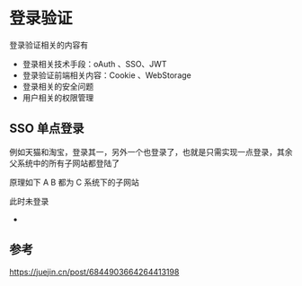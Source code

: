 # 登录验证



登录验证相关的内容有

* 登录相关技术手段：oAuth 、SSO、JWT
* 登录验证前端相关内容：Cookie 、WebStorage
* 登录相关的安全问题
* 用户相关的权限管理





## SSO 单点登录

例如天猫和淘宝，登录其一，另外一个也登录了，也就是只需实现一点登录，其余父系统中的所有子网站都登陆了

原理如下 A B 都为 C 系统下的子网站

此时未登录

* 















## 参考

https://juejin.cn/post/6844903664264413198

